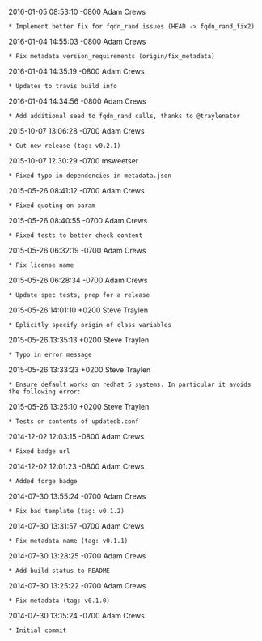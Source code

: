 2016-01-05 08:53:10 -0800 Adam Crews 

	* Implement better fix for fqdn_rand issues (HEAD -> fqdn_rand_fix2)

2016-01-04 14:55:03 -0800 Adam Crews 

	* Fix metadata version_requirements (origin/fix_metadata)

2016-01-04 14:35:19 -0800 Adam Crews 

	* Updates to travis build info

2016-01-04 14:34:56 -0800 Adam Crews 

	* Add additional seed to fqdn_rand calls, thanks to @traylenator

2015-10-07 13:06:28 -0700 Adam Crews 

	* Cut new release (tag: v0.2.1)

2015-10-07 12:30:29 -0700 msweetser 

	* Fixed typo in dependencies in metadata.json

2015-05-26 08:41:12 -0700 Adam Crews 

	* Fixed quoting on param

2015-05-26 08:40:55 -0700 Adam Crews 

	* Fixed tests to better check content

2015-05-26 06:32:19 -0700 Adam Crews 

	* Fix license name

2015-05-26 06:28:34 -0700 Adam Crews 

	* Update spec tests, prep for a release

2015-05-26 14:01:10 +0200 Steve Traylen 

	* Eplicitly specify origin of class variables

2015-05-26 13:35:13 +0200 Steve Traylen 

	* Typo in error message

2015-05-26 13:33:23 +0200 Steve Traylen 

	* Ensure default works on redhat 5 systems. In particular it avoids the following error:

2015-05-26 13:25:10 +0200 Steve Traylen 

	* Tests on contents of updatedb.conf

2014-12-02 12:03:15 -0800 Adam Crews 

	* Fixed badge url

2014-12-02 12:01:23 -0800 Adam Crews 

	* Added forge badge

2014-07-30 13:55:24 -0700 Adam Crews 

	* Fix bad template (tag: v0.1.2)

2014-07-30 13:31:57 -0700 Adam Crews 

	* Fix metadata name (tag: v0.1.1)

2014-07-30 13:28:25 -0700 Adam Crews 

	* Add build status to README

2014-07-30 13:25:22 -0700 Adam Crews 

	* Fix metadata (tag: v0.1.0)

2014-07-30 13:15:24 -0700 Adam Crews 

	* Initial commit

